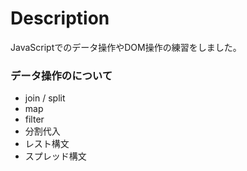 # Description
 
JavaScriptでのデータ操作やDOM操作の練習をしました。

### データ操作のについて
- join / split
- map
- filter
- 分割代入
- レスト構文
- スプレッド構文
